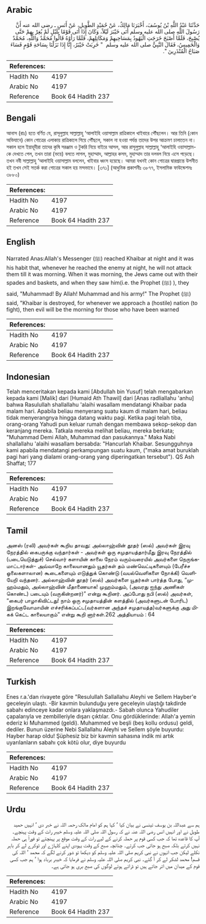 ## Arabic


<div dir="rtl" lang="ar" style={{fontSize:'larger',backgroundColor:'#f8f9fa',padding:20}}>
حَدَّثَنَا عَبْدُ اللَّهِ بْنُ يُوسُفَ، أَخْبَرَنَا مَالِكٌ، عَنْ حُمَيْدٍ الطَّوِيلِ، عَنْ أَنَسٍ ـ رضى الله عنه أَنَّ رَسُولَ اللَّهِ صلى الله عليه وسلم أَتَى خَيْبَرَ لَيْلاً، وَكَانَ إِذَا أَتَى قَوْمًا بِلَيْلٍ لَمْ يُغِرْ بِهِمْ حَتَّى يُصْبِحَ، فَلَمَّا أَصْبَحَ خَرَجَتِ الْيَهُودُ بِمَسَاحِيهِمْ وَمَكَاتِلِهِمْ، فَلَمَّا رَأَوْهُ قَالُوا مُحَمَّدٌ وَاللَّهِ، مُحَمَّدٌ وَالْخَمِيسُ، فَقَالَ النَّبِيُّ صلى الله عليه وسلم ‏ "‏ خَرِبَتْ خَيْبَرُ، إِنَّا إِذَا نَزَلْنَا بِسَاحَةِ قَوْمٍ فَسَاءَ صَبَاحُ الْمُنْذَرِينَ ‏"‏‏.‏
</div>
<div style={{backgroundColor:'#f8f9fa',padding:20, marginBottom: 10}}><table> <thead> <tr> <th>References:</th> <th></th> </tr> </thead> <tbody><tr><td>Hadith No</td><td>4197</td></tr><tr><td>Arabic No</td><td>4197</td></tr><tr><td>Reference</td><td>Book 64 Hadith 237</td></tr></tbody></table></div>

## Bengali


<div dir="ltr" lang="bn" style={{fontSize:'larger',backgroundColor:'#f8f9fa',padding:20}}>
আনাস (রাঃ) হতে বর্ণিত যে, রাসূলুল্লাহ সাল্লাল্লাহু ‘আলাইহি ওয়াসাল্লাম রাত্রিকালে খাইবারে পৌঁছলেন। আর তিনি (কোন অভিযানে) কোন গোত্রের এলাকায় রাত্রিকালে গিয়ে পৌঁছলে, সকাল না হওয়া পর্যন্ত তাদের উপর আক্রমণ চালাতেন না। সকাল হলে ইয়াহূদীরা তাদের কৃষি সরঞ্জাম ও টুকরি নিয়ে বাইরে আসল, আর রাসূলুল্লাহ সাল্লাল্লাহু ‘আলাইহি ওয়াসাল্লাম-কে দেখতে পেল, তখন তারা (ভয়ে) বলতে লাগল, মুহাম্মাদ, আল্লাহর কসম, মুহাম্মাদ তার দলবল নিয়ে এসে পড়েছে। তখন নবী সাল্লাল্লাহু ‘আলাইহি ওয়াসাল্লাম বললেন, খাইবার ধ্বংস হয়েছে। আমরা যখনই কোন গোত্রের দ্বারপ্রান্তে উপনীত হই তখন সেই সতর্ক করা গোত্রের সকাল হয় মন্দভাবে। [৩৭১] (আধুনিক প্রকাশনীঃ ৩৮৭৭, ইসলামিক ফাউন্ডেশনঃ ৩৮৮০)
</div>
<div style={{backgroundColor:'#f8f9fa',padding:20, marginBottom: 10}}><table> <thead> <tr> <th>References:</th> <th></th> </tr> </thead> <tbody><tr><td>Hadith No</td><td>4197</td></tr><tr><td>Arabic No</td><td>4197</td></tr><tr><td>Reference</td><td>Book 64 Hadith 237</td></tr></tbody></table></div>

## English


<div dir="ltr" lang="en" style={{fontSize:'larger',backgroundColor:'#f8f9fa',padding:20}}>
Narrated Anas:Allah's Messenger (ﷺ) reached Khaibar at night and it was his habit that, whenever he reached the enemy at night, he will not attack them till it was morning. When it was morning, the Jews came out with their spades and baskets, and when they saw him(i.e. the Prophet (ﷺ) ), they said, "Muhammad! By Allah! Muhammad and his army!" The Prophet (ﷺ) said, "Khaibar is destroyed, for whenever we approach a (hostile) nation (to fight), then evil will be the morning for those who have been warned
</div>
<div style={{backgroundColor:'#f8f9fa',padding:20, marginBottom: 10}}><table> <thead> <tr> <th>References:</th> <th></th> </tr> </thead> <tbody><tr><td>Hadith No</td><td>4197</td></tr><tr><td>Arabic No</td><td>4197</td></tr><tr><td>Reference</td><td>Book 64 Hadith 237</td></tr></tbody></table></div>

## Indonesian


<div dir="ltr" lang="id" style={{fontSize:'larger',backgroundColor:'#f8f9fa',padding:20}}>
Telah menceritakan kepada kami [Abdullah bin Yusuf] telah mengabarkan kepada kami [Malik] dari [Humaid Ath Thawil] dari [Anas radliallahu 'anhu] bahwa Rasulullah shallallahu 'alaihi wasallam mendatangi Khaibar pada malam hari. Apabila beliau menyerang suatu kaum di malam hari, beliau tidak menyerangnya hingga datang waktu pagi. Ketika pagi telah tiba, orang-orang Yahudi pun keluar rumah dengan membawa sekop-sekop dan keranjang mereka. Tatkala mereka melihat beliau, mereka berkata; "Muhammad Demi Allah, Muhammad dan pasukannya." Maka Nabi shallallahu 'alaihi wasallam bersabda: "Hancurlah Khaibar. Sesungguhnya kami apabila mendatangi perkampungan suatu kaum, ("maka amat buruklah pagi hari yang dialami orang-orang yang diperingatkan tersebut"). QS Ash Shaffat; 177
</div>
<div style={{backgroundColor:'#f8f9fa',padding:20, marginBottom: 10}}><table> <thead> <tr> <th>References:</th> <th></th> </tr> </thead> <tbody><tr><td>Hadith No</td><td>4197</td></tr><tr><td>Arabic No</td><td>4197</td></tr><tr><td>Reference</td><td>Book 64 Hadith 237</td></tr></tbody></table></div>

## Tamil


<div dir="ltr" lang="ta" style={{fontSize:'larger',backgroundColor:'#f8f9fa',padding:20}}>
அனஸ் (ரலி) அவர்கள் கூறிய தாவது: அல்லாஹ்வின் தூதர் (ஸல்) அவர்கள் இரவு நேரத்தில் கைபருக்கு வந்தார்கள் - அவர்கள் ஒரு சமுதாயத்தார்மீது இரவு நேரத்தில் (படையெடுத்துச்) செல்வார் களாயின் காலை நேரம் வரும்வரையில் அவர்களை நெருங்கமாட்டார்கள்- அவ்வாறே காலையானதும் யூதர்கள் தம் மண்வெட்டிகளையும் (பேரீச்ச ஓலைகளாலான) கூடைகளையும் எடுத்துக் கொண்டு (வயல்வெளிகளை நோக்கி) வெளியேறி வந்தனர். அல்லாஹ்வின் தூதர் (ஸல்) அவர்களை யூதர்கள் பார்த்த போது, “முஹம்மதும், அல்லாஹ்வின் மீதாணையாக! முஹம்மதும், (அவரது ஐந்து அணிகள் கொண்ட) படையும் (வருகின்றனர்)” என்று கூறினர். அப்போது நபி (ஸல்) அவர்கள், “கைபர் பாழாகிவிட்டது! நாம் ஒரு சமுதாயத்தின் களத்தில் (அவர்களுடன் போரிட) இறங்குவோமாயின் எச்சரிக்கப்பட்ட(வர்களான அந்தச் சமுதாயத்த)வர்களுக்கு அது மிகக் கெட்ட காலையாகும்” என்று கூறி னார்கள்.262 அத்தியாயம் : 64
</div>
<div style={{backgroundColor:'#f8f9fa',padding:20, marginBottom: 10}}><table> <thead> <tr> <th>References:</th> <th></th> </tr> </thead> <tbody><tr><td>Hadith No</td><td>4197</td></tr><tr><td>Arabic No</td><td>4197</td></tr><tr><td>Reference</td><td>Book 64 Hadith 237</td></tr></tbody></table></div>

## Turkish


<div dir="ltr" lang="tr" style={{fontSize:'larger',backgroundColor:'#f8f9fa',padding:20}}>
Enes r.a.'dan rivayete göre "Resulullah Sallallahu Aleyhi ve Sellem Hayber'e geceleyin ulaştı. -Bir kavmin bulunduğu yere geceleyin ulaştığı takdirde sabahı edinceye kadar onlara yaklaşmazdı.- Sabah olunca Yahudiler çapalarıyla ve zembilleriyle dışarı çıktılar. Onu gördüklerinde: Allah'a yemin ederiz ki Muhammed (geldi). Muhammed ve beşli (beş kollu ordusu) geldi, dediler. Bunun üzerine Nebi Sallallahu Aleyhi ve Sellem şöyle buyurdu: Hayber harap oldu! Şüphesiz biz bir kavmin sahasına indik mi artık uyarılanların sabahı çok kötü olur, diye buyurdu
</div>
<div style={{backgroundColor:'#f8f9fa',padding:20, marginBottom: 10}}><table> <thead> <tr> <th>References:</th> <th></th> </tr> </thead> <tbody><tr><td>Hadith No</td><td>4197</td></tr><tr><td>Arabic No</td><td>4197</td></tr><tr><td>Reference</td><td>Book 64 Hadith 237</td></tr></tbody></table></div>

## Urdu


<div dir="rtl" lang="ur" style={{fontSize:'larger',backgroundColor:'#f8f9fa',padding:20}}>
ہم سے عبداللہ بن یوسف تینسی نے بیان کیا ‘ کہا ہم کو امام مالک رحمہ اللہ نے خبر دی ‘ انہیں حمید طویل نے اور انہیں انس رضی اللہ عنہ نے کہ رسول اللہ صلی اللہ علیہ وسلم خیبر رات کے وقت پہنچے۔ آپ کا قاعدہ تھا کہ جب کسی قوم پر حملہ کرنے کے لیے رات کے وقت موقع پر پہنچتے تو فوراً ہی حملہ نہیں کرتے بلکہ صبح ہو جاتی جب کرتے۔ چنانچہ صبح کے وقت یہودی اپنے کلہاڑے اور ٹوکرے لے کر باہر نکلے لیکن جب انہوں نے نبی کریم صلی اللہ علیہ وسلم کو دیکھا تو شور کرنے لگے کہ محمد ‘ اللہ کی قسم! محمد لشکر لے کر آ گئے۔ نبی کریم صلی اللہ علیہ وسلم نے فرمایا کہ خیبر برباد ہوا ‘ ہم جب کسی قوم کے میدان میں اتر جاتے ہیں تو ڈرائے ہوئے لوگوں کی صبح بری ہو جاتی ہے۔
</div>
<div style={{backgroundColor:'#f8f9fa',padding:20, marginBottom: 10}}><table> <thead> <tr> <th>References:</th> <th></th> </tr> </thead> <tbody><tr><td>Hadith No</td><td>4197</td></tr><tr><td>Arabic No</td><td>4197</td></tr><tr><td>Reference</td><td>Book 64 Hadith 237</td></tr></tbody></table></div>